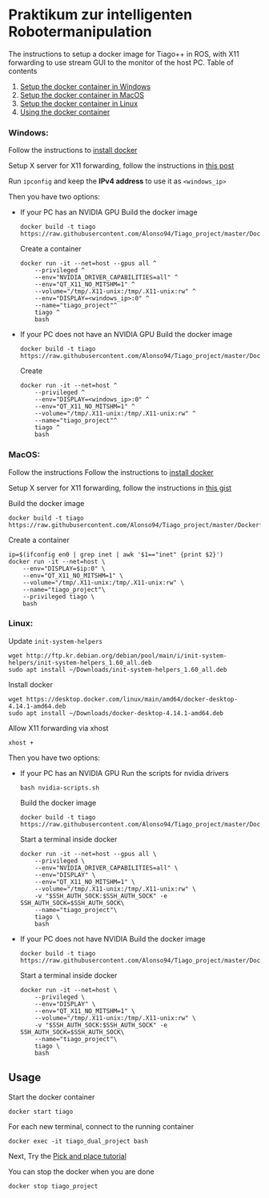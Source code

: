 # Praktikum zur intelligenten Robotermanipulation

The instructions to setup a docker image for Tiago++ in ROS, with X11 forwarding to use stream GUI to the monitor of the host PC.
Table of contents
1. [Setup the docker container in Windows](#windows)
2. [Setup the docker container in MacOS](#macos)
3. [Setup the docker container in Linux](#linux)
4. [Using the docker container](#usage)


### Windows:
Follow the instructions to [install docker](https://docs.docker.com/desktop/install/windows-install/)

Setup X server for X11 forwarding, follow the instructions in [this post](https://medium.com/@potatowagon/how-to-use-gui-apps-in-linux-docker-container-from-windows-host-485d3e1c64a3)

Run `ipconfig` and keep the **IPv4 address** to use it as `<windows_ip>`

Then you have two options:
* If your PC has an NVIDIA GPU
    Build the docker image
    ```
    docker build -t tiago https://raw.githubusercontent.com/Alonso94/Tiago_project/master/Dockerfile_nvidia
    ```
    Create a container
    ```
    docker run -it --net=host --gpus all ^
        --privileged ^
        --env="NVIDIA_DRIVER_CAPABILITIES=all" ^
        --env="QT_X11_NO_MITSHM=1" ^
        --volume="/tmp/.X11-unix:/tmp/.X11-unix:rw" ^
        --env="DISPLAY=<windows_ip>:0" ^
        --name="tiago_project"^
        tiago ^
        bash
    ```

* If your PC does not have an NVIDIA GPU
    Build the docker image
    ```
    docker build -t tiago https://raw.githubusercontent.com/Alonso94/Tiago_project/master/Dockerfile_no_GPU
    ```
    Create
    ```
    docker run -it --net=host ^
        --privileged ^
        --env="DISPLAY=<windows_ip>:0" ^
        --env="QT_X11_NO_MITSHM=1" ^
        --volume="/tmp/.X11-unix:/tmp/.X11-unix:rw" ^
        --name="tiago_project"^
        tiago ^
        bash
    ```

### MacOS:
Follow the instructions Follow the instructions to [install docker](https://docs.docker.com/desktop/install/mac-install/)

Setup X server for X11 forwarding, follow the instructions in [this gist](https://gist.github.com/sorny/969fe55d85c9b0035b0109a31cbcb088)

Build the docker image
```
docker build -t tiago https://raw.githubusercontent.com/Alonso94/Tiago_project/master/Dockerfile_no_GPU
```

Create a container
```
ip=$(ifconfig en0 | grep inet | awk '$1=="inet" {print $2}')
docker run -it --net=host \
    --env="DISPLAY=$ip:0" \
    --env="QT_X11_NO_MITSHM=1" \
    --volume="/tmp/.X11-unix:/tmp/.X11-unix:rw" \
    --name="tiago_project"\
    --privileged tiago \
    bash
```

### Linux:
Update `init-system-helpers`
```
wget http://ftp.kr.debian.org/debian/pool/main/i/init-system-helpers/init-system-helpers_1.60_all.deb
sudo apt install ~/Downloads/init-system-helpers_1.60_all.deb
```
Install docker
```
wget https://desktop.docker.com/linux/main/amd64/docker-desktop-4.14.1-amd64.deb
sudo apt install ~/Downloads/docker-desktop-4.14.1-amd64.deb
```
Allow X11 forwarding via xhost
```
xhost +
```
Then you have two options:
* If your PC has an NVIDIA GPU
    Run the scripts for nvidia drivers
    ```
    bash nvidia-scripts.sh
    ```

    Build the docker image
    ```
    docker build -t tiago https://raw.githubusercontent.com/Alonso94/Tiago_project/master/Dockerfile_nvidia
    ```

    Start a terminal inside docker
    ```
    docker run -it --net=host --gpus all \
        --privileged \
        --env="NVIDIA_DRIVER_CAPABILITIES=all" \
        --env="DISPLAY" \
        --env="QT_X11_NO_MITSHM=1" \
        --volume="/tmp/.X11-unix:/tmp/.X11-unix:rw" \
        -v "$SSH_AUTH_SOCK:$SSH_AUTH_SOCK" -e SSH_AUTH_SOCK=$SSH_AUTH_SOCK\
        --name="tiago_project"\
        tiago \
        bash
    ```

* If your PC does not have NVIDIA
    Build the docker image
    ```
    docker build -t tiago https://raw.githubusercontent.com/Alonso94/Tiago_project/master/Dockerfile_no_GPU
    ```

    Start a terminal inside docker
    ```
    docker run -it --net=host \
        --privileged \
        --env="DISPLAY" \
        --env="QT_X11_NO_MITSHM=1" \
        --volume="/tmp/.X11-unix:/tmp/.X11-unix:rw" \
        -v "$SSH_AUTH_SOCK:$SSH_AUTH_SOCK" -e SSH_AUTH_SOCK=$SSH_AUTH_SOCK\
        --name="tiago_project"\
        tiago \
        bash
    ```

## Usage

Start the docker container
```
docker start tiago
```
For each new terminal, connect to the running container
```
docker exec -it tiago_dual_project bash
```

Next, Try the [Pick and place tutorial](http://wiki.ros.org/Robots/TIAGo/Tutorials/MoveIt/Pick_place)

You can stop the docker when you are done
```
docker stop tiago_project
```